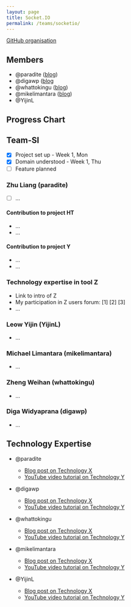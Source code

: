```yaml
---
layout: page
title: Socket.IO
permalink: /teams/socketio/
---
```


[GitHub organisation](https://github.com/nus-fboa2016-si)

## Members
 - @paradite ([blog](http://paradite.com))
 - @digawp ([blog](http://digawp.blogspot.sg/)
 - @whattokingu ([blog](medium.com/@whattokingu))
 - @mikelimantara ([blog](medium.com/@mikelimantara)) 
 - @YijinL


## Progress Chart

## Team-SI
* [x] Project set up - Week 1, Mon
* [x] Domain understood - Week 1, Thu
* [ ] Feature planned

### Zhu Liang (paradite)
* [ ] ...

#### Contribution to project HT
* ...
* ...

#### Contribution to project Y
* ...
* ...

### Technology expertise in tool Z
* Link to intro of Z
* My participation in Z users forum: [1] [2] [3]
* ...

### Leow Yijin (YijinL)
* ...

### Michael Limantara (mikelimantara)
* ...

### Zheng Weihan (whattokingu)
* ...

### Diga Widyaprana (digawp)
* ...

## Technology Expertise

 - @paradite
   - [Blog post on Technology X](#)
   - [YouTube video tutorial on Technology Y](#)

 - @digawp
   - [Blog post on Technology X](#)
   - [YouTube video tutorial on Technology Y](#)

 - @whattokingu
   - [Blog post on Technology X](#)
   - [YouTube video tutorial on Technology Y](#)

 - @mikelimantara
   - [Blog post on Technology X](#)
   - [YouTube video tutorial on Technology Y](#)
   
 - @YijinL
   - [Blog post on Technology X](#)
   - [YouTube video tutorial on Technology Y](#)
